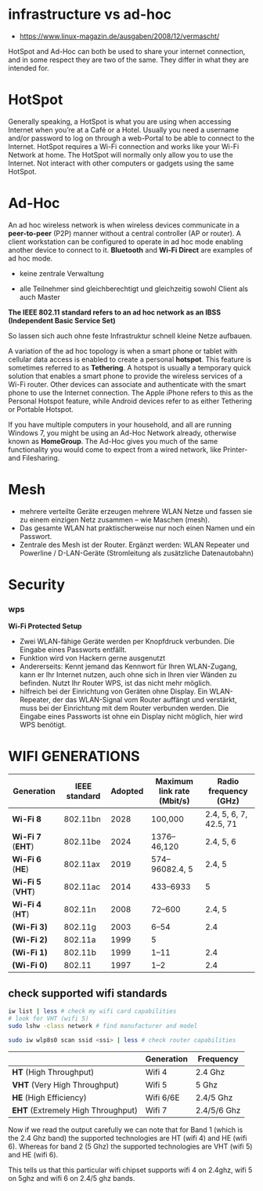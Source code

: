 # infrastructure vs ad-hoc

* https://www.linux-magazin.de/ausgaben/2008/12/vermascht/

HotSpot and Ad-Hoc can both be used to share your internet connection, and in some respect they are two of the same. They differ in what they are intended for.

# HotSpot

Generally speaking, a HotSpot is what you are using when accessing Internet when you’re at a Café or a Hotel. Usually you need a username  and/or password to log on through a web-Portal to be able to connect to  the Internet.  HotSpot requires a Wi-Fi connection and works like your  Wi-Fi Network at home. The HotSpot will normally only allow you to use  the Internet. Not interact with other computers or gadgets using the  same HotSpot.

# Ad-Hoc

An ad hoc wireless network is when wireless devices communicate in a **peer-to-peer** (P2P) manner without a central controller (AP or router). A client workstation can be configured to operate in ad hoc mode enabling another device to connect to it. **Bluetooth** and **Wi-Fi Direct** are examples of ad hoc mode. 

* keine zentrale Verwaltung

* alle Teilnehmer sind gleichberechtigt und gleichzeitig sowohl Client als auch Master


**The IEEE 802.11 standard refers to an ad hoc network as an IBSS (Independent Basic Service Set)**

So lassen sich auch ohne feste Infrastruktur schnell  kleine Netze aufbauen.

A variation of the ad hoc topology is when a smart phone or tablet with cellular data access is enabled to create a personal **hotspot**. This feature is sometimes referred to as **Tethering**. A hotspot is usually a temporary quick solution that enables a smart phone to provide the wireless services of a Wi-Fi router. Other devices can  associate and authenticate with the smart phone to use the Internet  connection. The Apple iPhone refers to this as the Personal Hotspot  feature, while Android devices refer to as either Tethering or Portable  Hotspot. 

If you have multiple computers in your household, and all are running Windows 7, you might be using an Ad-Hoc Network already, otherwise  known as **HomeGroup**.  The Ad-Hoc gives you much of the same functionality you would come to expect from a wired network, like Printer- and  Filesharing.

# Mesh

- mehrere verteilte Geräte erzeugen mehrere WLAN Netze und fassen sie zu einem einzigen Netz zusammen – wie Maschen (mesh).
- Das gesamte WLAN hat praktischerweise nur noch einen Namen und ein Passwort.  
- Zentrale des Mesh ist der Router. Ergänzt werden: WLAN Repeater und Powerline / D-LAN-Geräte (Stromleitung als zusätzliche Datenautobahn)

# Security

### wps

**Wi-Fi Protected Setup**

- Zwei WLAN-fähige Geräte werden per Knopfdruck verbunden. Die Eingabe eines Passworts entfällt.
- Funktion wird von Hackern gerne ausgenutzt
- Andererseits: Kennt jemand das Kennwort für Ihren WLAN-Zugang, kann er Ihr Internet nutzen, auch ohne sich in Ihren vier Wänden zu befinden. Nutzt Ihr Router WPS, ist das nicht mehr möglich.
- hilfreich bei der Einrichtung von Geräten ohne Display. Ein WLAN-Repeater, der das WLAN-Signal vom Router auffängt und verstärkt, muss bei der Einrichtung mit dem Router verbunden werden. Die Eingabe eines Passworts ist ohne ein Display nicht möglich, hier wird WPS benötigt.

# WIFI GENERATIONS

| Generation            | IEEE standard | Adopted | Maximum link rate (Mbit/s) | Radio frequency (GHz)  |
| --------------------- | ------------- | ------- | -------------------------- | ---------------------- |
| **Wi-Fi 8**           | 802.11bn      | 2028    | 100,000                    | 2.4, 5, 6, 7, 42.5, 71 |
| **Wi-Fi 7** (**EHT**) | 802.11be      | 2024    | 1376–46,120                | 2.4, 5, 6              |
| **Wi-Fi 6** (**HE**)  | 802.11ax      | 2019    | 574–96082.4, 5             | 2.4, 5                 |
| **Wi-Fi 5** (**VHT**) | 802.11ac      | 2014    | 433–6933                   | 5                      |
| **Wi-Fi 4** (**HT**)  | 802.11n       | 2008    | 72–600                     | 2.4, 5                 |
| **(Wi-Fi 3)**         | 802.11g       | 2003    | 6–54                       | 2.4                    |
| **(Wi-Fi 2)**         | 802.11a       | 1999    | 5                          |                        |
| **(Wi-Fi 1)**         | 802.11b       | 1999    | 1–11                       | 2.4                    |
| **(Wi-Fi 0)**         | 802.11        | 1997    | 1–2                        | 2.4                    |

## check supported wifi standards

```sh
iw list | less # check my wifi card capabilities
# look for VHT (wifi 5)
sudo lshw -class network # find manufacturer and model
```

```sh
sudo iw wlp8s0 scan ssid <ssi> | less # check router capabilities
```

|                                     | Generation | Frequency   |
| ----------------------------------- | ---------- | ----------- |
| **HT** (High Throughput)            | Wifi 4     | 2.4 Ghz     |
| **VHT** (Very High Throughput)      | Wifi 5     | 5 Ghz       |
| **HE** (High Efficiency)            | Wifi 6/6E  | 2.4/5 Ghz   |
| **EHT** (Extremely High Throughput) | Wifi 7     | 2.4/5/6 Ghz |

Now if we read the output carefully we can note that for Band 1  (which is the 2.4 Ghz band) the supported technologies are HT (wifi 4)  and HE (wifi 6). Whereas for band 2 (5 Ghz) the supported technologies  are VHT (wifi 5) and HE (wifi 6).

This tells us that this particular wifi chipset supports wifi 4 on 2.4ghz, wifi 5 on 5ghz and wifi 6 on 2.4/5 ghz bands.